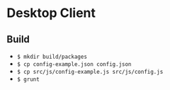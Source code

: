 # Desktop Client

## Build

- `$ mkdir build/packages`
- `$ cp config-example.json config.json`
- `$ cp src/js/config-example.js src/js/config.js`
- `$ grunt`
